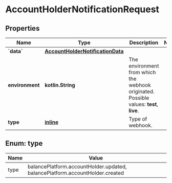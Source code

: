 
# AccountHolderNotificationRequest

## Properties
Name | Type | Description | Notes
------------ | ------------- | ------------- | -------------
**&#x60;data&#x60;** | [**AccountHolderNotificationData**](AccountHolderNotificationData.md) |  | 
**environment** | **kotlin.String** | The environment from which the webhook originated.  Possible values: **test**, **live**. | 
**type** | [**inline**](#Type) | Type of webhook. | 


<a name="Type"></a>
## Enum: type
Name | Value
---- | -----
type | balancePlatform.accountHolder.updated, balancePlatform.accountHolder.created



